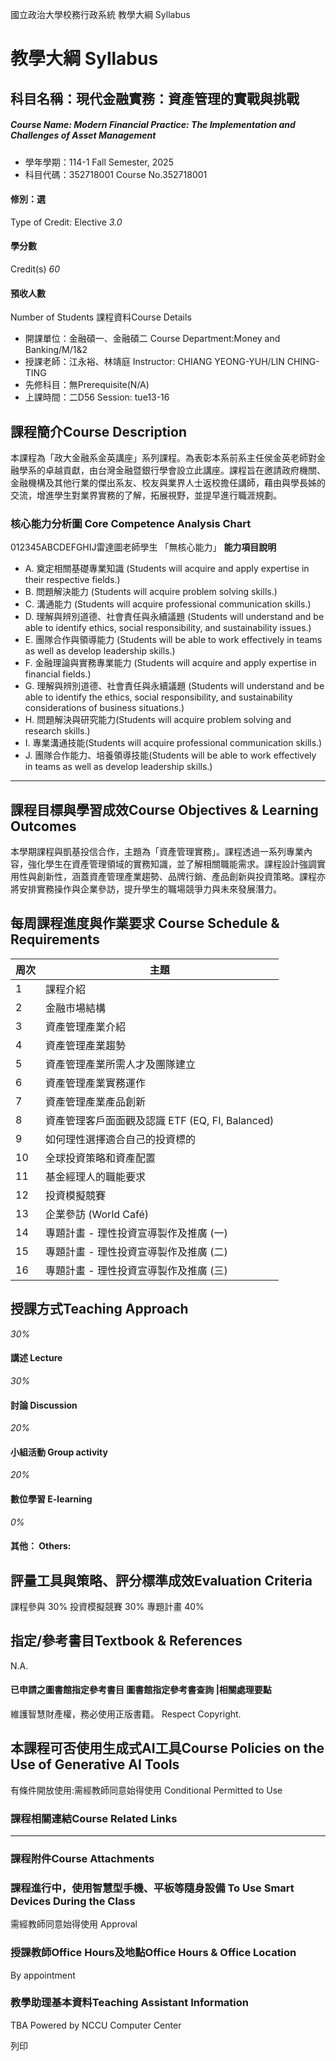 國立政治大學校務行政系統 教學大綱 Syllabus
# 教學大綱 Syllabus
##  科目名稱：現代金融實務：資產管理的實戰與挑戰
#####  Course Name: Modern Financial Practice: The Implementation and Challenges of Asset Management
  * 學年學期：114-1 Fall Semester, 2025 
  * 科目代碼：352718001 Course No.352718001


#### 修別：選
Type of Credit: Elective 
_3.0_
#### 學分數
Credit(s)
_60_
#### 預收人數
Number of Students
課程資料Course Details
  * 開課單位：金融碩一、金融碩二 Course Department:Money and Banking/M/1&2 
  * 授課老師：江永裕、林靖庭 Instructor: CHIANG YEONG-YUH/LIN CHING-TING 
  * 先修科目：無Prerequisite(N/A)
  * 上課時間：二D56 Session: tue13-16


##  課程簡介Course Description
本課程為「政大金融系金英講座」系列課程。為表彰本系前系主任侯金英老師對金融學系的卓越貢獻，由台灣金融暨銀行學會設立此講座。課程旨在邀請政府機關、金融機構及其他行業的傑出系友、校友與業界人士返校擔任講師，藉由與學長姊的交流，增進學生對業界實務的了解，拓展視野，並提早進行職涯規劃。
###  核心能力分析圖 Core Competence Analysis Chart
012345ABCDEFGHIJ雷達圖老師學生
「無核心能力」 
**能力項目說明**
  * A. 奠定相關基礎專業知識 (Students will acquire and apply expertise in their respective fields.)
  * B. 問題解決能力 (Students will acquire problem solving skills.)
  * C. 溝通能力 (Students will acquire professional communication skills.)
  * D. 理解與辨別道德、社會責任與永續議題 (Students will understand and be able to identify ethics, social responsibility, and sustainability issues.)
  * E. 團隊合作與領導能力 (Students will be able to work effectively in teams as well as develop leadership skills.)
  * F. 金融理論與實務專業能力 (Students will acquire and apply expertise in financial fields.)
  * G. 理解與辨別道德、社會責任與永續議題 (Students will understand and be able to identify the ethics, social responsibility, and sustainability considerations of business situations.)
  * H. 問題解決與研究能力(Students will acquire problem solving and research skills.)
  * I. 專業溝通技能(Students will acquire professional communication skills.)
  * J. 團隊合作能力、培養領導技能(Students will be able to work effectively in teams as well as develop leadership skills.)


* * *
##  課程目標與學習成效Course Objectives & Learning Outcomes 
本學期課程與凱基投信合作，主題為「資產管理實務」。課程透過一系列專業內容，強化學生在資產管理領域的實務知識，並了解相關職能需求。課程設計強調實用性與創新性，涵蓋資產管理產業趨勢、品牌行銷、產品創新與投資策略。課程亦將安排實務操作與企業參訪，提升學生的職場競爭力與未來發展潛力。
##  每周課程進度與作業要求 Course Schedule & Requirements
**周次** |  **主題**  
---|---  
1 |  課程介紹  
2 |  金融市場結構  
3 |  資產管理產業介紹  
4 |  資產管理產業趨勢  
5 |  資產管理產業所需人才及團隊建立  
6 |  資產管理產業實務運作  
7 |  資產管理產業產品創新  
8 |  資產管理客戶面面觀及認識 ETF (EQ, FI, Balanced)  
9 |  如何理性選擇適合自己的投資標的  
10 |  全球投資策略和資產配置  
11 |  基金經理人的職能要求  
12 |  投資模擬競賽  
13 |  企業參訪 (World Café)   
14 |  專題計畫 - 理性投資宣導製作及推廣 (一)  
15 |  專題計畫 - 理性投資宣導製作及推廣 (二)  
16 |  專題計畫 - 理性投資宣導製作及推廣 (三)  
##  授課方式Teaching Approach
_30%_
####  講述 Lecture
_30%_
####  討論 Discussion
_20%_
####  小組活動 Group activity
_20%_
####  數位學習 E-learning
_0%_
####  其他： Others:
##  評量工具與策略、評分標準成效Evaluation Criteria
課程參與 30%
投資模擬競賽 30% 
專題計畫 40%
##  指定/參考書目Textbook & References
N.A.
####  已申請之圖書館指定參考書目  圖書館指定參考書查詢 |相關處理要點
維護智慧財產權，務必使用正版書籍。 Respect Copyright.
##  本課程可否使用生成式AI工具Course Policies on the Use of Generative AI Tools
有條件開放使用:需經教師同意始得使用 Conditional Permitted to Use 
###  課程相關連結Course Related Links
* * *
###  課程附件Course Attachments
###  課程進行中，使用智慧型手機、平板等隨身設備 To Use Smart Devices During the Class
需經教師同意始得使用  Approval
###  授課教師Office Hours及地點Office Hours & Office Location
By appointment
###  教學助理基本資料Teaching Assistant Information
TBA
Powered by NCCU Computer Center
  
列印
